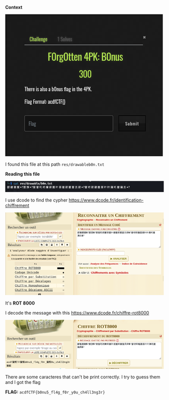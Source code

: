 **Context**

![image](context.png)

I found this file at this path `res/drawableb0n.txt`

**Reading this file**

![image](cat.png)

I use dcode to find the cypher https://www.dcode.fr/identification-chiffrement

![image](dcode1.png)

It's **ROT 8000**

I decode the message with this https://www.dcode.fr/chiffre-rot8000

![image](dcode2.png)

There are some caracteres that can't be print correctly. I try to guess them and I got the flag

**FLAG:** `acdfCTF{b0nu5_fl4g_f0r_y0u_ch4ll3ng3r}`
